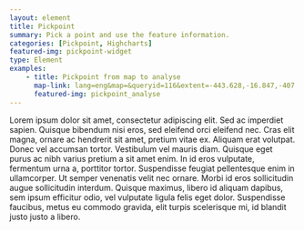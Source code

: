 ```yaml
---
layout: element
title: Pickpoint
summary: Pick a point and use the feature information.
categories: [Pickpoint, Highcharts]
featured-img: pickpoint-widget
type: Element
examples:
    - title: Pickpoint from map to analyse
      map-link: lang=eng&map=&queryid=116&extent=-443.628,-16.847,-407.373,3.294&tools=helpintro,layerchooser,zoomextent,customzoom,getfeature,hovershowlegend&options=scale,startopened,hidestylechooser,enablequeries&visiblelayers=custom
      featured-img: pickpoint_analyse
---
```

Lorem ipsum dolor sit amet, consectetur adipiscing elit. Sed ac imperdiet sapien. Quisque bibendum nisi eros, sed eleifend orci eleifend nec. Cras elit magna, ornare ac hendrerit sit amet, pretium vitae ex. Aliquam erat volutpat. Donec vel accumsan tortor. Vestibulum vel mauris diam. Quisque eget purus ac nibh varius pretium a sit amet enim. In id eros vulputate, fermentum urna a, porttitor tortor. Suspendisse feugiat pellentesque enim in ullamcorper. Ut semper venenatis velit nec ornare. Morbi id eros sollicitudin augue sollicitudin interdum. Quisque maximus, libero id aliquam dapibus, sem ipsum efficitur odio, vel vulputate ligula felis eget dolor. Suspendisse faucibus, metus eu commodo gravida, elit turpis scelerisque mi, id blandit justo justo a libero.
